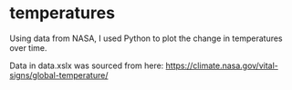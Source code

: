 # temperatures

Using data from NASA, I used Python to plot the change in temperatures over time.

Data in data.xslx was sourced from here: https://climate.nasa.gov/vital-signs/global-temperature/
